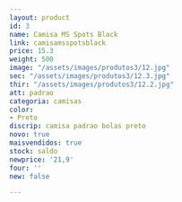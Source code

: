 ```yaml
---
layout: product
id: 3
name: Camisa MS Spots Black
link: camisamsspotsblack
price: 15.3
weight: 500
image: "/assets/images/produtos3/12.jpg"
sec: "/assets/images/produtos3/12.3.jpg"
thir: "/assets/images/produtos3/12.2.jpg"
att: padrao
categoria: camisas
color:
- Preto
discrip: camisa padrao bolas preto
novo: true
maisvendidos: true
stock: saldo
newprice: '21,9'
four: ''
new: false

---
```

